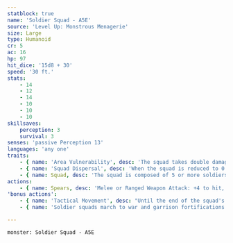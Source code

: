 ```yaml
---
statblock: true
name: 'Soldier Squad - A5E'
source: 'Level Up: Monstrous Menagerie'
size: Large
type: Humanoid
cr: 5
ac: 16
hp: 97
hit_dice: '15d8 + 30'
speed: '30 ft.'
stats:
    - 14
    - 12
    - 14
    - 10
    - 10
    - 10
skillsaves:
    perception: 3
    survival: 3
senses: 'passive Perception 13'
languages: 'any one'
traits:
    - { name: 'Area Vulnerability', desc: 'The squad takes double damage from any effect that targets an area.' }
    - { name: 'Squad Dispersal', desc: 'When the squad is reduced to 0 hit points, it turns into 2 (1d4) soldiers with 9 hit points each.' }
    - { name: Squad, desc: 'The squad is composed of 5 or more soldiers. If it is subjected to a spell, attack, or other effect that affects only one target, it takes any damage but ignores other effects. It can share its space with Medium or smaller creatures or objects. The squad can move through any opening large enough for one Medium creature without squeezing.' }
actions:
    - { name: Spears, desc: 'Melee or Ranged Weapon Attack: +4 to hit, reach 5 ft. or range 20/60 ft., one target. Hit: 31 (6d6 + 10) piercing damage, or half damage if the squad is bloodied.' }
'bonus actions':
    - { name: 'Tactical Movement', desc: "Until the end of the squad's turn, their Speed is halved and their movement doesn't provoke opportunity attacks." }
    - { name: 'Soldier squads march to war and garrison fortifications', desc: '' }

---
```

```statblock
monster: Soldier Squad - A5E
```
